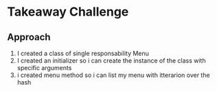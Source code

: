 Takeaway Challenge
=================

Approach
-------

1. I created a class of single responsability Menu
2. I created an initializer so i can create the instance of the class with specific arguments
3. i created menu method so i can list my menu with itterarion over the hash 